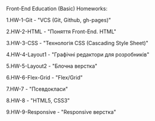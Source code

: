 Front-End Education (Basic)
Homeworks:

1.HW-1-Git - "VCS (Git, Github, gh-pages)"  

2.HW-2-HTML - "Поняття Front-End. HTML"  

3.HW-3-CSS - "Технологія CSS (Cascading Style Sheet)"  

4.HW-4-Layout1 - "Графічні редактори для розробників"  

5.HW-5-Layout2 - "Блочна верстка"

6.HW-6-Flex-Grid - "Flex/Grid"

7.HW-7 - "Псевдокласи"

8.HW-8 - "HTML5, CSS3"

9.HW-9-Responsive - "Responsive верстка"



